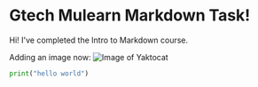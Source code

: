 # Gtech Mulearn Markdown Task!

Hi! I've completed the Intro to Markdown course.

Adding an image now:
![Image of Yaktocat](https://octodex.github.com/images/yaktocat.png)

``` python
print("hello world")
```


